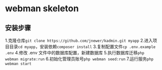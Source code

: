 # webman skeleton

## 安装步骤

1.克隆仓库`git clone https://github.com/jnewer/kadmin.git myapp`
2.进入项目目录`cd myapp`，安装依赖`composer install`
3.复制配置文件`cp .env.example .env`
4.修改 .env 文件中的数据库配置，新建数据库
5.执行数据库迁移`php webman migrate:run`
6.初始化管理员账号`php webman seed:run`
7.运行服务`php webman start`
